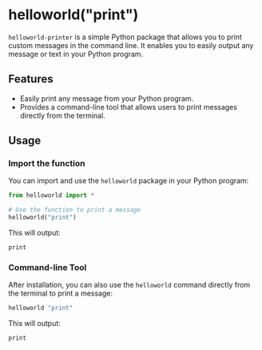 
# helloworld("print")

`helloworld-printer` is a simple Python package that allows you to print custom messages in the command line. It enables you to easily output any message or text in your Python program.

## Features

- Easily print any message from your Python program.
- Provides a command-line tool that allows users to print messages directly from the terminal.

## Usage

### Import the function

You can import and use the `helloworld` package in your Python program:
```python
from helloworld import *

# Use the function to print a message
helloworld("print")
```

This will output:
```plaintext
print
```

### Command-line Tool

After installation, you can also use the `helloworld` command directly from the terminal to print a message:

```bash
helloworld "print"
```

This will output:
```plaintext
print
``` 
